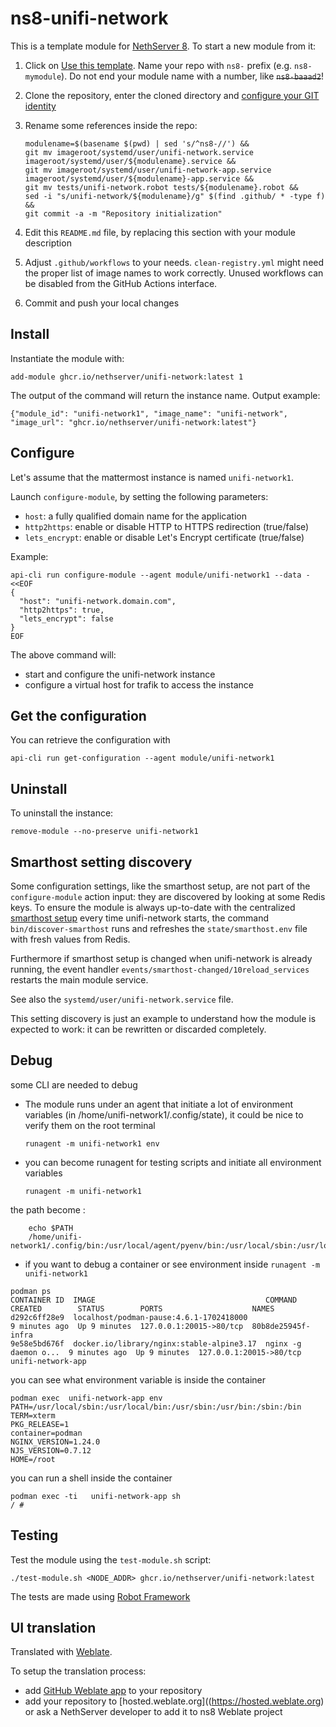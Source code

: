 # ns8-unifi-network

This is a template module for [NethServer 8](https://github.com/NethServer/ns8-core).
To start a new module from it:

1. Click on [Use this template](https://github.com/NethServer/ns8-unifi-network/generate).
   Name your repo with `ns8-` prefix (e.g. `ns8-mymodule`). 
   Do not end your module name with a number, like ~~`ns8-baaad2`~~!

1. Clone the repository, enter the cloned directory and
   [configure your GIT identity](https://git-scm.com/book/en/v2/Getting-Started-First-Time-Git-Setup#_your_identity)

1. Rename some references inside the repo:
   ```
   modulename=$(basename $(pwd) | sed 's/^ns8-//') &&
   git mv imageroot/systemd/user/unifi-network.service imageroot/systemd/user/${modulename}.service &&
   git mv imageroot/systemd/user/unifi-network-app.service imageroot/systemd/user/${modulename}-app.service && 
   git mv tests/unifi-network.robot tests/${modulename}.robot &&
   sed -i "s/unifi-network/${modulename}/g" $(find .github/ * -type f) &&
   git commit -a -m "Repository initialization"
   ```

1. Edit this `README.md` file, by replacing this section with your module
   description

1. Adjust `.github/workflows` to your needs. `clean-registry.yml` might
   need the proper list of image names to work correctly. Unused workflows
   can be disabled from the GitHub Actions interface.

1. Commit and push your local changes

## Install

Instantiate the module with:

    add-module ghcr.io/nethserver/unifi-network:latest 1

The output of the command will return the instance name.
Output example:

    {"module_id": "unifi-network1", "image_name": "unifi-network", "image_url": "ghcr.io/nethserver/unifi-network:latest"}

## Configure

Let's assume that the mattermost instance is named `unifi-network1`.

Launch `configure-module`, by setting the following parameters:
- `host`: a fully qualified domain name for the application
- `http2https`: enable or disable HTTP to HTTPS redirection (true/false)
- `lets_encrypt`: enable or disable Let's Encrypt certificate (true/false)


Example:

```
api-cli run configure-module --agent module/unifi-network1 --data - <<EOF
{
  "host": "unifi-network.domain.com",
  "http2https": true,
  "lets_encrypt": false
}
EOF
```

The above command will:
- start and configure the unifi-network instance
- configure a virtual host for trafik to access the instance

## Get the configuration
You can retrieve the configuration with

```
api-cli run get-configuration --agent module/unifi-network1
```

## Uninstall

To uninstall the instance:

    remove-module --no-preserve unifi-network1

## Smarthost setting discovery

Some configuration settings, like the smarthost setup, are not part of the
`configure-module` action input: they are discovered by looking at some
Redis keys.  To ensure the module is always up-to-date with the
centralized [smarthost
setup](https://nethserver.github.io/ns8-core/core/smarthost/) every time
unifi-network starts, the command `bin/discover-smarthost` runs and refreshes
the `state/smarthost.env` file with fresh values from Redis.

Furthermore if smarthost setup is changed when unifi-network is already
running, the event handler `events/smarthost-changed/10reload_services`
restarts the main module service.

See also the `systemd/user/unifi-network.service` file.

This setting discovery is just an example to understand how the module is
expected to work: it can be rewritten or discarded completely.

## Debug

some CLI are needed to debug

- The module runs under an agent that initiate a lot of environment variables (in /home/unifi-network1/.config/state), it could be nice to verify them
on the root terminal

    `runagent -m unifi-network1 env`

- you can become runagent for testing scripts and initiate all environment variables
  
    `runagent -m unifi-network1`

 the path become : 
```
    echo $PATH
    /home/unifi-network1/.config/bin:/usr/local/agent/pyenv/bin:/usr/local/sbin:/usr/local/bin:/usr/sbin:/usr/bin:/usr/
```

- if you want to debug a container or see environment inside
 `runagent -m unifi-network1`
 ```
podman ps
CONTAINER ID  IMAGE                                      COMMAND               CREATED        STATUS        PORTS                    NAMES
d292c6ff28e9  localhost/podman-pause:4.6.1-1702418000                          9 minutes ago  Up 9 minutes  127.0.0.1:20015->80/tcp  80b8de25945f-infra
9e58e5bd676f  docker.io/library/nginx:stable-alpine3.17  nginx -g daemon o...  9 minutes ago  Up 9 minutes  127.0.0.1:20015->80/tcp  unifi-network-app
```

you can see what environment variable is inside the container
```
podman exec  unifi-network-app env
PATH=/usr/local/sbin:/usr/local/bin:/usr/sbin:/usr/bin:/sbin:/bin
TERM=xterm
PKG_RELEASE=1
container=podman
NGINX_VERSION=1.24.0
NJS_VERSION=0.7.12
HOME=/root
```

you can run a shell inside the container

```
podman exec -ti   unifi-network-app sh
/ # 
```
## Testing

Test the module using the `test-module.sh` script:


    ./test-module.sh <NODE_ADDR> ghcr.io/nethserver/unifi-network:latest

The tests are made using [Robot Framework](https://robotframework.org/)

## UI translation

Translated with [Weblate](https://hosted.weblate.org/projects/ns8/).

To setup the translation process:

- add [GitHub Weblate app](https://docs.weblate.org/en/latest/admin/continuous.html#github-setup) to your repository
- add your repository to [hosted.weblate.org]((https://hosted.weblate.org) or ask a NethServer developer to add it to ns8 Weblate project
